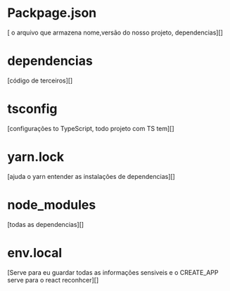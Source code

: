# Packpage.json 
[ o arquivo que armazena nome,versão do nosso projeto, dependencias][]

# dependencias 
[código de terceiros][]

# tsconfig 
[configurações to TypeScript, todo projeto com TS tem][]


# yarn.lock
[ajuda o yarn entender as instalações de dependencias][]


# node_modules
[todas as dependencias][]

# env.local
[Serve para eu guardar todas as informações sensiveis e o CREATE_APP serve para o react reconhcer][]
